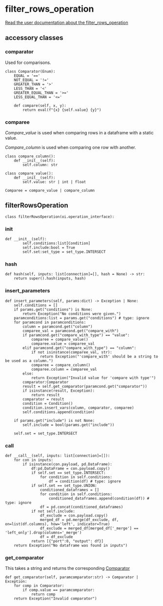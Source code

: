 # filter_rows_operation

[Read the user documentation about the filter_rows_operation](../../user_docs/operations/filter_rows_operation.md)

## accessory classes
### comparator

Used for comparisons.

```
class Comparator(Enum):
    EQUAL = '=='
    NOT_EQUAL = '!='
    GREATER_THAN = '>'
    LESS_THAN = '<'
    GREATER_EQUAL_THAN = '>='
    LESS_EQUAL_THAN = '<='

    def compare(self, x, y):
        return eval(f"{x} {self.value} {y}")
```

### comparee

*Compare_value* is used when comparing rows in a dataframe with a static value.

*Compare_column* is used when comparing one row with another.

```
class compare_column():
    def __init__(self):
        self.column: str

class compare_value():
    def __init__(self):
        self.value: str | int | float

Comparee = compare_value | compare_column
```

## filterRowsOperation

```
class filterRowsOperation(oi.operation_interface):
```

### init

```
def __init__(self):
        self.conditions:list[Condition]
        self.include:bool = True
        self.set:set_type = set_type.INTERSECT
```

### hash
```
def hash(self, inputs: list[connection]=[], hash = None) -> str:
    return super().hash(inputs, hash)
```

### insert_parameters
```
def insert_parameters(self, params:dict) -> Exception | None:
    self.conditions = []
    if params.get("conditions") is None:
        return Exception("No conditions were given.")
    paramconditions:list = params.get("conditions") # type: ignore
    for paramcond in paramconditions:
        column = paramcond.get("column")
        comparee_val = paramcond.get("compare_with")
        if paramcond.get("compare_with_type") == "value":
            comparee = compare_value()
            comparee.value = comparee_val
        elif paramcond.get("compare_with_type") == "column":
            if not isinstance(comparee_val, str):
                return Exception("'compare_with' should be a string to be used as a column.") 
            comparee = compare_column()
            comparee.column = comparee_val
        else:
            return Exception("Invalid value for 'compare with type'")
        comparator:Comparator
        result = self.get_comparator(paramcond.get("comparator"))
        if isinstance(result, Exception):
            return result
        comparator = result
        condition = Condition()
        condition.insert_vars(column, comparator, comparee)
        self.conditions.append(condition)

    if params.get("include") is not None:
        self.include = bool(params.get("include"))
        
    self.set = set_type.INTERSECT
```

### call
```
def __call__(self, inputs: list[connection]=[]):
    for con in inputs:
        if isinstance(con.payload, pd.DataFrame):
            df:pd.DataFrame = con.payload.copy()
            if self.set == set_type.INTERSECT:
                for condition in self.conditions:
                    df = condition(df) # type: ignore
            if self.set == set_type.UNION:
                conditioned_dataframes = []
                for condition in self.conditions:
                    conditioned_dataframes.append(condition(df)) # type: ignore
                df = pd.concat(conditioned_dataframes)
            if not self.include:
                df_exclude = con.payload.copy()
                merged_df = pd.merge(df_exclude, df, on=list(df.columns), how='left', indicator=True)
                df_exclude = merged_df[merged_df['_merge'] == 'left_only'].drop(columns='_merge')
                df = df_exclude
            return [{"port":0, "output": df}]
    return Exception("No dataframe was found in inputs")
```

### get_comparator

This takes a string and returns the corresponding [Comparator](#comparator)

```
def get_comparator(self, paramcomparator:str) -> Comparator | Exception:
    for comp in Comparator:
        if comp.value == paramcomparator:
            return comp
    return Exception("Invalid comparator")
```

